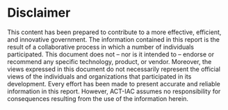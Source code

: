 # Disclaimer

This content has been prepared to contribute to a more effective, efficient, and innovative government.  The information contained in this report is the result of a collaborative process in which a number of individuals participated.  This document does not – nor is it intended to – endorse or recommend any specific technology, product, or vendor. Moreover, the views expressed in this document do not necessarily represent the official views of the individuals and organizations that participated in its development. Every effort has been made to present accurate and reliable information in this report. However, ACT-IAC assumes no responsibility for consequences resulting from the use of the information herein. 
